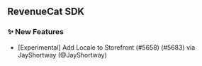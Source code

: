 ## RevenueCat SDK
### ✨ New Features
* [Experimental] Add Locale to Storefront (#5658) (#5683) via JayShortway (@JayShortway)
